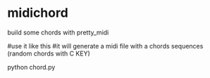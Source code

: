 # midichord
build some chords with pretty_midi

#use it like this
#it will generate a midi file with a chords sequences (random chords with C KEY)

python chord.py

